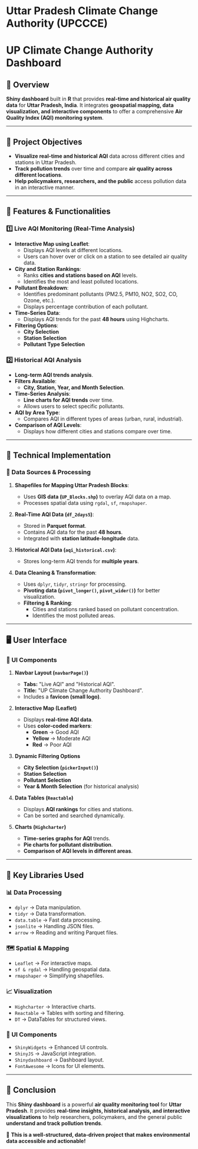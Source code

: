 # Uttar Pradesh Climate Change Authority (UPCCCE)

# **UP Climate Change Authority Dashboard**

## **📌 Overview**
**Shiny dashboard** built in **R** that provides **real-time and historical air quality data** for **Uttar Pradesh, India**. It integrates **geospatial mapping, data visualization, and interactive components** to offer a comprehensive **Air Quality Index (AQI) monitoring system**.

---

## **🎯 Project Objectives**
- **Visualize real-time and historical AQI** data across different cities and stations in Uttar Pradesh.
- **Track pollution trends** over time and compare **air quality across different locations**.
- **Help policymakers, researchers, and the public** access pollution data in an interactive manner.

---

## **📌 Features & Functionalities**

### **1️⃣ Live AQI Monitoring (Real-Time Analysis)**
- **Interactive Map using Leaflet**:
  - Displays AQI levels at different locations.
  - Users can hover over or click on a station to see detailed air quality data.
- **City and Station Rankings**:
  - Ranks **cities and stations based on AQI** levels.
  - Identifies the most and least polluted locations.
- **Pollutant Breakdown**:
  - Identifies predominant pollutants (PM2.5, PM10, NO2, SO2, CO, Ozone, etc.).
  - Displays percentage contribution of each pollutant.
- **Time-Series Data**:
  - Displays AQI trends for the past **48 hours** using Highcharts.
- **Filtering Options**:
  - **City Selection**
  - **Station Selection**
  - **Pollutant Type Selection**

### **2️⃣ Historical AQI Analysis**
- **Long-term AQI trends analysis**.
- **Filters Available**:
  - **City, Station, Year, and Month Selection**.
- **Time-Series Analysis**:
  - **Line charts for AQI trends** over time.
  - Allows users to select specific pollutants.
- **AQI by Area Type**:
  - Compares AQI in different types of areas (urban, rural, industrial).
- **Comparison of AQI Levels**:
  - Displays how different cities and stations compare over time.

---

## **🔧 Technical Implementation**

### **📂 Data Sources & Processing**
1. **Shapefiles for Mapping Uttar Pradesh Blocks**:
   - Uses **GIS data (`UP_Blocks.shp`)** to overlay AQI data on a map.
   - Processes spatial data using `rgdal`, `sf`, `rmapshaper`.

2. **Real-Time AQI Data (`df_2days5`)**:
   - Stored in **Parquet format**.
   - Contains AQI data for the past **48 hours**.
   - Integrated with **station latitude-longitude** data.

3. **Historical AQI Data (`aqi_historical.csv`)**:
   - Stores long-term AQI trends for **multiple years**.

4. **Data Cleaning & Transformation**:
   - Uses `dplyr`, `tidyr`, `stringr` for processing.
   - **Pivoting data (`pivot_longer()`, `pivot_wider()`)** for better visualization.
   - **Filtering & Ranking**:
     - Cities and stations ranked based on pollutant concentration.
     - Identifies the most polluted areas.

---

## **🖥️ User Interface**

### **📌 UI Components**
1. **Navbar Layout (`navbarPage()`)**
   - **Tabs:** "Live AQI" and "Historical AQI".
   - **Title:** "UP Climate Change Authority Dashboard".
   - Includes a **favicon (small logo)**.

2. **Interactive Map (Leaflet)**
   - Displays **real-time AQI data**.
   - Uses **color-coded markers**:
     - **Green** → Good AQI
     - **Yellow** → Moderate AQI
     - **Red** → Poor AQI

3. **Dynamic Filtering Options**
   - **City Selection (`pickerInput()`)**
   - **Station Selection**
   - **Pollutant Selection**
   - **Year & Month Selection** (for historical analysis)

4. **Data Tables (`Reactable`)**
   - Displays **AQI rankings** for cities and stations.
   - Can be sorted and searched dynamically.

5. **Charts (`Highcharter`)**
   - **Time-series graphs for AQI** trends.
   - **Pie charts for pollutant distribution**.
   - **Comparison of AQI levels in different areas**.

---

## **📜 Key Libraries Used**

### **📊 Data Processing**
- `dplyr` → Data manipulation.
- `tidyr` → Data transformation.
- `data.table` → Fast data processing.
- `jsonlite` → Handling JSON files.
- `arrow` → Reading and writing Parquet files.

### **🗺️ Spatial & Mapping**
- `Leaflet` → For interactive maps.
- `sf & rgdal` → Handling geospatial data.
- `rmapshaper` → Simplifying shapefiles.

### **📈 Visualization**
- `Highcharter` → Interactive charts.
- `Reactable` → Tables with sorting and filtering.
- `DT` → DataTables for structured views.

### **🎨 UI Components**
- `ShinyWidgets` → Enhanced UI controls.
- `ShinyJS` → JavaScript integration.
- `Shinydashboard` → Dashboard layout.
- `FontAwesome` → Icons for UI elements.
---

## **🎯 Conclusion**
This **Shiny dashboard** is a powerful **air quality monitoring tool** for **Uttar Pradesh**. It provides **real-time insights, historical analysis, and interactive visualizations** to help researchers, policymakers, and the general public **understand and track pollution trends**.

🚀 **This is a well-structured, data-driven project that makes environmental data accessible and actionable!**

